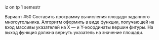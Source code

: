 iz on tp 1 semestr

Вариант #50
Составить программу вычисления площади заданного многоугольника. Алгоритм оформить в виде функции, получающей на вход массивы указателей на X — и Y-координаты вершин фигуры. На выход функция должна вернуть указатель на значение площади.

